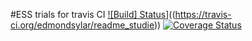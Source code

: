 #ESS trials for travis CI
[![Build] Status](https://travis-ci/edmondsylar/readme_studie.svg?branch=master)]((https://travis-ci.org/edmondsylar/readme_studie))
[![Coverage Status](https://coveralls.io/repos/github/edmondsylar/readme_studie/badge.svg?branch=master)](https://coveralls.io/github/edmondsylar/readme_studie?branch=master)